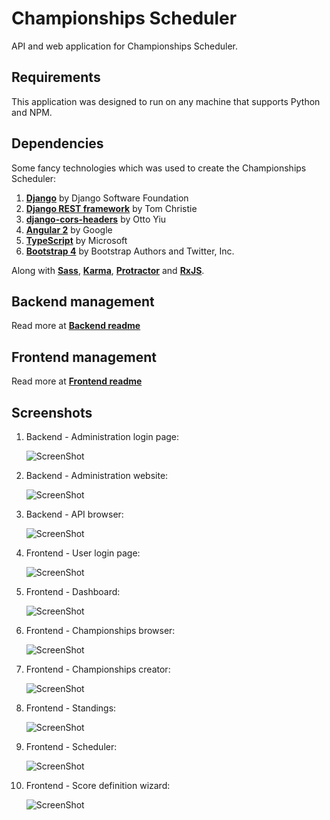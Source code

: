 # Championships Scheduler

API and web application for Championships Scheduler.

## Requirements

This application was designed to run on any machine that supports Python and NPM.

## Dependencies

Some fancy technologies which was used to create the Championships Scheduler:

1. [**Django**](https://github.com/django/django) by Django Software Foundation
2. [**Django REST framework**](https://github.com/tomchristie/django-rest-framework) by Tom Christie
3. [**django-cors-headers**](https://github.com/ottoyiu/django-cors-headers) by Otto Yiu
4. [**Angular 2**](https://github.com/angular/angular) by Google
5. [**TypeScript**](https://github.com/Microsoft/TypeScript) by Microsoft
6. [**Bootstrap 4**](https://github.com/twbs/bootstrap/tree/v4-dev) by Bootstrap Authors and Twitter, Inc.

Along with [**Sass**](https://github.com/sass/sass), [**Karma**](https://github.com/karma-runner/karma), [**Protractor**](https://github.com/angular/protractor) and [**RxJS**](https://github.com/Reactive-Extensions/RxJS).

## Backend management

Read more at [**Backend readme**](/championships-scheduler-backend/README.md)

## Frontend management

Read more at [**Frontend readme**](/championships-scheduler-frontend/README.md)

## Screenshots

1. Backend - Administration login page:

	![ScreenShot](https://raw.githubusercontent.com/tommus/championships-scheduler/master/screenshots/admin_login.png)

2. Backend - Administration website:

	![ScreenShot](https://raw.githubusercontent.com/tommus/championships-scheduler/master/screenshots/administration.png)

3. Backend - API browser:

	![ScreenShot](https://raw.githubusercontent.com/tommus/championships-scheduler/master/screenshots/api_presenter.png)

4. Frontend - User login page:

	![ScreenShot](https://raw.githubusercontent.com/tommus/championships-scheduler/master/screenshots/user_login.png)

5. Frontend - Dashboard:

	![ScreenShot](https://raw.githubusercontent.com/tommus/championships-scheduler/master/screenshots/dashboard.png)

6. Frontend - Championships browser:

	![ScreenShot](https://raw.githubusercontent.com/tommus/championships-scheduler/master/screenshots/championships.png)

7. Frontend - Championships creator:

	![ScreenShot](https://raw.githubusercontent.com/tommus/championships-scheduler/master/screenshots/create_championships.png)

8. Frontend - Standings:

	![ScreenShot](https://raw.githubusercontent.com/tommus/championships-scheduler/master/screenshots/standings.png)

9. Frontend - Scheduler:

	![ScreenShot](https://raw.githubusercontent.com/tommus/championships-scheduler/master/screenshots/schedule.png)

10. Frontend - Score definition wizard:

	![ScreenShot](https://raw.githubusercontent.com/tommus/championships-scheduler/master/screenshots/define_score.png)
